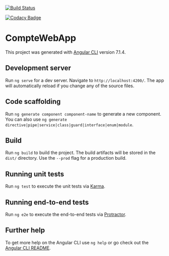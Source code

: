 [![Build Status](https://travis-ci.org/Sinouhe/compteWebApp.svg?branch=master)](https://travis-ci.org/Sinouhe/compteWebApp)

[![Codacy Badge](https://api.codacy.com/project/badge/Grade/74a6eddd9c004642942882e880f0b5b2)](https://www.codacy.com/app/Sinouhe/compteWebApp?utm_source=github.com&amp;utm_medium=referral&amp;utm_content=Sinouhe/compteWebApp&amp;utm_campaign=Badge_Grade)

# CompteWebApp

This project was generated with [Angular CLI](https://github.com/angular/angular-cli) version 7.1.4.

## Development server

Run `ng serve` for a dev server. Navigate to `http://localhost:4200/`. The app will automatically reload if you change any of the source files.

## Code scaffolding

Run `ng generate component component-name` to generate a new component. You can also use `ng generate directive|pipe|service|class|guard|interface|enum|module`.

## Build

Run `ng build` to build the project. The build artifacts will be stored in the `dist/` directory. Use the `--prod` flag for a production build.

## Running unit tests

Run `ng test` to execute the unit tests via [Karma](https://karma-runner.github.io).

## Running end-to-end tests

Run `ng e2e` to execute the end-to-end tests via [Protractor](http://www.protractortest.org/).

## Further help

To get more help on the Angular CLI use `ng help` or go check out the [Angular CLI README](https://github.com/angular/angular-cli/blob/master/README.md).
